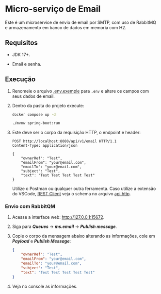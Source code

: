 # Micro-serviço de Email

Este é um microservice de envio de email por SMTP, com uso de RabbitMQ e armazenamento em banco de dados em memoria com H2.

## Requisitos

- JDK 17+.

- Email e senha.

## Execução

1. Renomeie o arquivo [.env.exemple](/src/main/resources/.env.exemple) para `.env` e altere os campos com seus dados de email.

2. Dentro da pasta do projeto execute:

    ```sh
    docker compose up -d
    ```

    ```sh
    ./mvnw spring-boot:run
    ```

3. Este deve ser o corpo da requisição HTTP, o endpoint e header:

    ```http
    POST http://localhost:8080/api/v1/email HTTP/1.1
    Content-Type: application/json

    {
        "ownerRef": "Test",
        "emailFrom": "your@email.com",
        "emailTo": "your@email.com",
        "subject": "Test",
        "text": "Test Test Test Test Test"
    }
    ```

    Utilize o Postman ou qualquer outra ferramenta. Caso utilize a extensão do VSCode, [REST Client](https://marketplace.visualstudio.com/items?itemName=humao.rest-client) veja o schema no arquivo [api.http](/api.http).

### Envio com RabbitQM

1. Acesse a interface web: <http://127.0.0.1:15672>.

2. Siga para ***Queues*** -> ***ms.email*** -> ***Publish message***.

3. Copie o corpo da mensagem abaixo alterando as informações, cole em ***Payload*** e ***Publish Message***:

    ```json
    {
        "ownerRef": "Test",
        "emailFrom": "your@email.com",
        "emailTo": "your@email.com",
        "subject": "Test",
        "text": "Test Test Test Test Test"
    }
    ```

4. Veja no console as informações.
